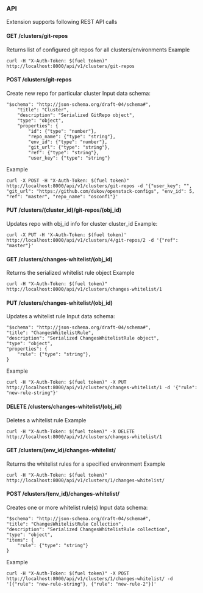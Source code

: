 ### API
Extension supports following REST API calls
#### GET /clusters/git-repos
Returns list of configured git repos for all clusters/environments
Example
```
curl -H "X-Auth-Token: $(fuel token)" http://localhost:8000/api/v1/clusters/git-repos
```

#### POST /clusters/git-repos
Create new repo for particular cluster
Input data schema:
```
"$schema": "http://json-schema.org/draft-04/schema#",
    "title": "Cluster",
    "description": "Serialized GitRepo object",
    "type": "object",
    "properties": {
        "id": {"type": "number"},
        "repo_name": {"type": "string"},
        "env_id": {"type": "number"},
        "git_url": {"type": "string"},
        "ref": {"type": "string"},
        "user_key": {"type": "string"}
```

Example
```
curl -X POST -H "X-Auth-Token: $(fuel token)" http://localhost:8000/api/v1/clusters/git-repos -d '{"user_key": "", "git_url": "https://github.com/dukov/openstack-configs", "env_id": 5, "ref": "master", "repo_name": "osconf1"}'
```

#### PUT /clusters/(cluster_id)/git-repos/(obj_id)
Updates repo with obj_id info for cluster cluster_id
Example:
```
curl -X PUT -H 'X-Auth-Token: $(fuel token)' http://localhost:8000/api/v1/clusters/4/git-repos/2 -d '{"ref": "master"}'
```


#### GET /clusters/changes-whitelist/(obj_id)
Returns the serialized whitelist rule object
Example
```
curl -H "X-Auth-Token: $(fuel token)" http://localhost:8000/api/v1/clusters/changes-whitelist/1
```

#### PUT /clusters/changes-whitelist/(obj_id)
Updates a whitelist rule
Input data schema:
```
"$schema": "http://json-schema.org/draft-04/schema#",
"title": "ChangesWhitelistRule",
"description": "Serialized ChangesWhitelistRule object",
"type": "object",
"properties": {
    "rule": {"type": "string"},
}
```
Example
```
curl -H "X-Auth-Token: $(fuel token)" -X PUT http://localhost:8000/api/v1/clusters/changes-whitelist/1 -d '{"rule": "new-rule-string"}'
```

#### DELETE /clusters/changes-whitelist/(obj_id)
Deletes a whitelist rule
Example
```
curl -H "X-Auth-Token: $(fuel token)" -X DELETE http://localhost:8000/api/v1/clusters/changes-whitelist/1
```

#### GET /clusters/(env_id)/changes-whitelist/
Returns the whitelist rules for a specified environment
Example
```
curl -H "X-Auth-Token: $(fuel token)" http://localhost:8000/api/v1/clusters/1/changes-whitelist/
```
#### POST /clusters/(env_id)/changes-whitelist/
Creates one or more whitelist rule(s)
Input data schema:
```
"$schema": "http://json-schema.org/draft-04/schema#",
"title": "ChangesWhitelistRule Collection",
"description": "Serialized ChangesWhitelistRule collection",
"type": "object",
"items": {
    "rule": {"type": "string"}
}
```
Example
```
curl -H "X-Auth-Token: $(fuel token)" -X POST http://localhost:8000/api/v1/clusters/1/changes-whitelist/ -d '[{"rule": "new-rule-string"}, {"rule": "new-rule-2"}]'
```
